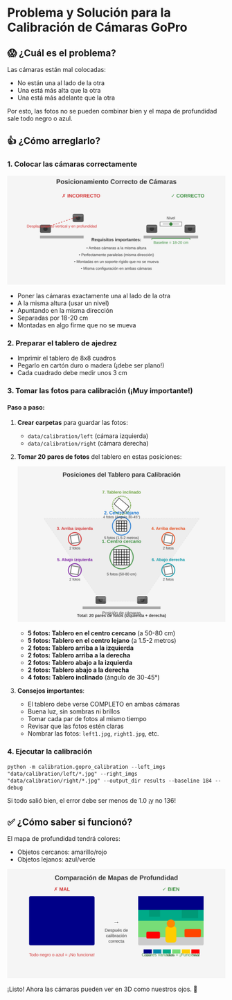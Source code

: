 # Problema y Solución para la Calibración de Cámaras GoPro

## 😱 ¿Cuál es el problema?

Las cámaras están mal colocadas:
- No están una al lado de la otra
- Una está más alta que la otra
- Una está más adelante que la otra

Por esto, las fotos no se pueden combinar bien y el mapa de profundidad sale todo negro o azul.

## 👍 ¿Cómo arreglarlo?

### 1. Colocar las cámaras correctamente

![Colocación correcta](./camera_positioning.svg)

- Poner las cámaras exactamente una al lado de la otra
- A la misma altura (usar un nivel)
- Apuntando en la misma dirección
- Separadas por 18-20 cm
- Montadas en algo firme que no se mueva

### 2. Preparar el tablero de ajedrez

- Imprimir el tablero de 8x8 cuadros
- Pegarlo en cartón duro o madera (¡debe ser plano!)
- Cada cuadrado debe medir unos 3 cm

### 3. Tomar las fotos para calibración (¡Muy importante!)

#### Paso a paso:

1. **Crear carpetas** para guardar las fotos:
   - `data/calibration/left` (cámara izquierda)
   - `data/calibration/right` (cámara derecha)

2. **Tomar 20 pares de fotos** del tablero en estas posiciones:

   ![Guía de posiciones](./chessboard_positions.svg)

   - **5 fotos: Tablero en el centro cercano** (a 50-80 cm)
   - **5 fotos: Tablero en el centro lejano** (a 1.5-2 metros)
   - **2 fotos: Tablero arriba a la izquierda**
   - **2 fotos: Tablero arriba a la derecha**
   - **2 fotos: Tablero abajo a la izquierda**
   - **2 fotos: Tablero abajo a la derecha**
   - **4 fotos: Tablero inclinado** (ángulo de 30-45°)

3. **Consejos importantes**:
   - El tablero debe verse COMPLETO en ambas cámaras
   - Buena luz, sin sombras ni brillos
   - Tomar cada par de fotos al mismo tiempo
   - Revisar que las fotos estén claras
   - Nombrar las fotos: `left1.jpg`, `right1.jpg`, etc.

### 4. Ejecutar la calibración

```
python -m calibration.gopro_calibration --left_imgs "data/calibration/left/*.jpg" --right_imgs "data/calibration/right/*.jpg" --output_dir results --baseline 184 --debug
```

Si todo salió bien, el error debe ser menos de 1.0 ¡y no 136!

## ✅ ¿Cómo saber si funcionó?

El mapa de profundidad tendrá colores:
- Objetos cercanos: amarillo/rojo
- Objetos lejanos: azul/verde

![Mapa de profundidad bueno](./depth_map_example.svg)

¡Listo! Ahora las cámaras pueden ver en 3D como nuestros ojos. 👀